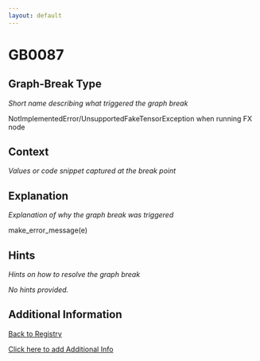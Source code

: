 ```yaml
---
layout: default
---
```

# GB0087

## Graph-Break Type
*Short name describing what triggered the graph break*

NotImplementedError/UnsupportedFakeTensorException when running FX node

## Context
*Values or code snippet captured at the break point*



## Explanation
*Explanation of why the graph break was triggered*

make_error_message(e)

## Hints
*Hints on how to resolve the graph break*

*No hints provided.*


## Additional Information

<!-- ADDITIONAL INFORMATION START - Add custom information below this line -->

<!-- ADDITIONAL INFORMATION END -->

[Back to Registry](../index.html)

[Click here to add Additional Info](https://github.com/pytorch-labs/compile-graph-break-site/edit/main/docs/gb/gb0087.md)
